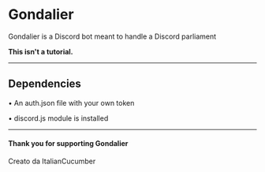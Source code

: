 # Gondalier

Gondalier is a Discord bot meant to handle a Discord parliament 

**This isn't a tutorial.**

** **

## Dependencies

• An auth.json file with your own token

• discord.js module is installed

** **

#### Thank you for supporting Gondalier

Creato da ItalianCucumber
